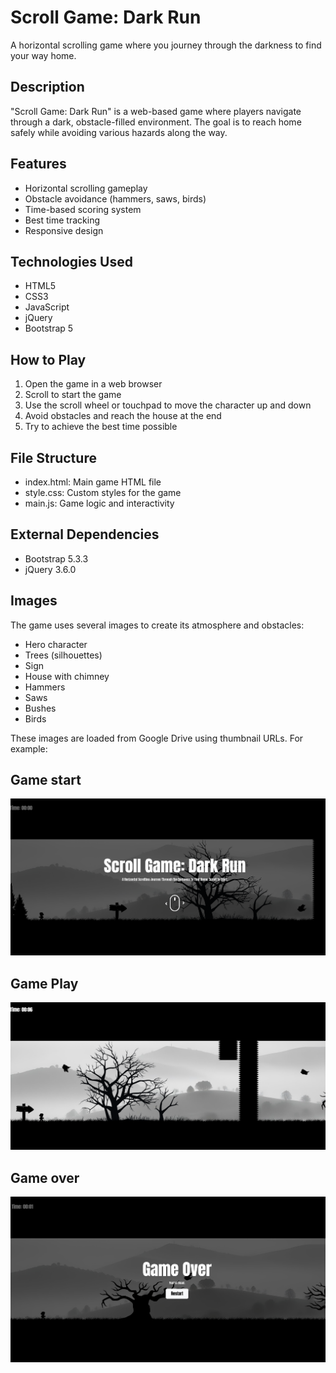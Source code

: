 # Scroll Game: Dark Run

A horizontal scrolling game where you journey through the darkness to find your way home.

## Description

"Scroll Game: Dark Run" is a web-based game where players navigate through a dark, obstacle-filled environment. The goal is to reach home safely while avoiding various hazards along the way.

## Features

- Horizontal scrolling gameplay
- Obstacle avoidance (hammers, saws, birds)
- Time-based scoring system
- Best time tracking
- Responsive design

## Technologies Used

- HTML5
- CSS3
- JavaScript
- jQuery
- Bootstrap 5

## How to Play

1. Open the game in a web browser
2. Scroll to start the game
3. Use the scroll wheel or touchpad to move the character up and down
4. Avoid obstacles and reach the house at the end
5. Try to achieve the best time possible

## File Structure

- index.html: Main game HTML file
- style.css: Custom styles for the game
- main.js: Game logic and interactivity

## External Dependencies

- Bootstrap 5.3.3
- jQuery 3.6.0

## Images

The game uses several images to create its atmosphere and obstacles:

- Hero character
- Trees (silhouettes)
- Sign
- House with chimney
- Hammers
- Saws
- Bushes
- Birds

These images are loaded from Google Drive using thumbnail URLs. For example:

## Game start
![Game start](https://github.com/Qharny/Scroll-Game-Dark-Run/blob/main/start.png?raw=true)

## Game Play

![Game play](https://github.com/Qharny/Scroll-Game-Dark-Run/blob/main/play.png?raw=true)

## Game over
![Game over](https://github.com/Qharny/Scroll-Game-Dark-Run/blob/main/over.png?raw=true)


